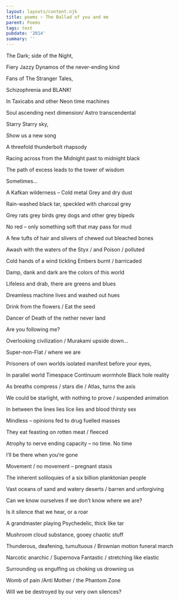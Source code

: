 ```yaml
---
layout: layouts/content.njk
title: poems ~ The Ballad of you and me
parent: Poems
tags: text
pubdate: '2014'
summary: ''
---
```

The Dark; side of the Night,

Fiery Jazzy Dynamos of the never-ending kind

Fans of The Stranger Tales,

Schizophrenia and BLANK!

In Taxicabs and other Neon time machines

Soul ascending next dimension/ Astro transcendental

Starry Starry sky,

Show us a new song

A threefold thunderbolt rhapsody

Racing across from the Midnight past to midnight black

The path of excess leads to the tower of wisdom

Sometimes…



A Kafkan wilderness – Cold metal Grey and dry dust

Rain-washed black tar, speckled with charcoal grey

Grey rats grey birds grey dogs and other grey bipeds

No red – only something soft that may pass for mud

A few tufts of hair and slivers of chewed out bleached bones

Awash with the waters of the Styx / and Poison / polluted

Cold hands of a wind tickling Embers burnt / barricaded

Damp, dank and dark are the colors of this world

Lifeless and drab, there are greens and blues

Dreamless machine lives and washed out hues

Drink from the flowers / Eat the seed

Dancer of Death of the nether never land

Are you following me?



Overlooking civilization / Murakami upside down…

Super-non-Flat / where we are

Prisoners of own worlds isolated manifest before your eyes,

In parallel world Timespace Continuum wormhole Black hole reality

As breaths compress / stars die / Atlas, turns the axis

We could be starlight, with nothing to prove / suspended animation

In between the lines lies lice lies and blood thirsty sex

Mindless – opinions fed to drug fuelled masses

They eat feasting on rotten meat / fleeced

Atrophy to nerve ending capacity – no time. No time

I’ll be there when you’re gone



Movement / no movement – pregnant stasis

The inherent soliloquies of a six billion planktonian people

Vast oceans of sand and watery deserts / barren and unforgiving

Can we know ourselves if we don’t know where we are?

Is it silence that we hear, or a roar

A grandmaster playing Psychedelic, thick like tar

Mushroom cloud substance, gooey chaotic stuff

Thunderous, deafening, tumultuous / Brownian motion funeral march

Narcotic anarchic / Supernova Fantastic / stretching like elastic

Surrounding us engulfing us choking us drowning us

Womb of pain /Anti Mother / the Phantom Zone

Will we be destroyed by our very own silences?
